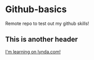 # Github-basics

Remote repo to test out my github skills!

## This is another header

[I'm learning on lynda.com!](http://www.lynda.com)
